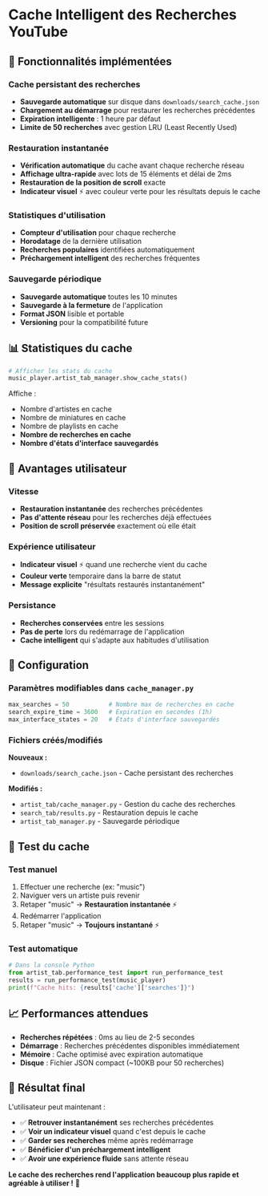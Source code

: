 # Cache Intelligent des Recherches YouTube

## 🚀 Fonctionnalités implémentées

### Cache persistant des recherches
- **Sauvegarde automatique** sur disque dans `downloads/search_cache.json`
- **Chargement au démarrage** pour restaurer les recherches précédentes
- **Expiration intelligente** : 1 heure par défaut
- **Limite de 50 recherches** avec gestion LRU (Least Recently Used)

### Restauration instantanée
- **Vérification automatique** du cache avant chaque recherche réseau
- **Affichage ultra-rapide** avec lots de 15 éléments et délai de 2ms
- **Restauration de la position de scroll** exacte
- **Indicateur visuel** ⚡ avec couleur verte pour les résultats depuis le cache

### Statistiques d'utilisation
- **Compteur d'utilisation** pour chaque recherche
- **Horodatage** de la dernière utilisation
- **Recherches populaires** identifiées automatiquement
- **Préchargement intelligent** des recherches fréquentes

### Sauvegarde périodique
- **Sauvegarde automatique** toutes les 10 minutes
- **Sauvegarde à la fermeture** de l'application
- **Format JSON** lisible et portable
- **Versioning** pour la compatibilité future

## 📊 Statistiques du cache

```python
# Afficher les stats du cache
music_player.artist_tab_manager.show_cache_stats()
```

Affiche :
- Nombre d'artistes en cache
- Nombre de miniatures en cache  
- Nombre de playlists en cache
- **Nombre de recherches en cache**
- **Nombre d'états d'interface sauvegardés**

## 🎯 Avantages utilisateur

### Vitesse
- **Restauration instantanée** des recherches précédentes
- **Pas d'attente réseau** pour les recherches déjà effectuées
- **Position de scroll préservée** exactement où elle était

### Expérience utilisateur
- **Indicateur visuel** ⚡ quand une recherche vient du cache
- **Couleur verte** temporaire dans la barre de statut
- **Message explicite** "résultats restaurés instantanément"

### Persistance
- **Recherches conservées** entre les sessions
- **Pas de perte** lors du redémarrage de l'application
- **Cache intelligent** qui s'adapte aux habitudes d'utilisation

## 🔧 Configuration

### Paramètres modifiables dans `cache_manager.py`
```python
max_searches = 50           # Nombre max de recherches en cache
search_expire_time = 3600   # Expiration en secondes (1h)
max_interface_states = 20   # États d'interface sauvegardés
```

### Fichiers créés/modifiés

**Nouveaux :**
- `downloads/search_cache.json` - Cache persistant des recherches

**Modifiés :**
- `artist_tab/cache_manager.py` - Gestion du cache des recherches
- `search_tab/results.py` - Restauration depuis le cache
- `artist_tab_manager.py` - Sauvegarde périodique

## 🧪 Test du cache

### Test manuel
1. Effectuer une recherche (ex: "music")
2. Naviguer vers un artiste puis revenir
3. Retaper "music" → **Restauration instantanée** ⚡
4. Redémarrer l'application
5. Retaper "music" → **Toujours instantané** ⚡

### Test automatique
```python
# Dans la console Python
from artist_tab.performance_test import run_performance_test
results = run_performance_test(music_player)
print(f"Cache hits: {results['cache']['searches']}")
```

## 📈 Performances attendues

- **Recherches répétées** : 0ms au lieu de 2-5 secondes
- **Démarrage** : Recherches précédentes disponibles immédiatement  
- **Mémoire** : Cache optimisé avec expiration automatique
- **Disque** : Fichier JSON compact (~100KB pour 50 recherches)

## 🎉 Résultat final

L'utilisateur peut maintenant :
- ✅ **Retrouver instantanément** ses recherches précédentes
- ✅ **Voir un indicateur visuel** quand c'est depuis le cache
- ✅ **Garder ses recherches** même après redémarrage
- ✅ **Bénéficier d'un préchargement intelligent**
- ✅ **Avoir une expérience fluide** sans attente réseau

**Le cache des recherches rend l'application beaucoup plus rapide et agréable à utiliser !** 🚀
